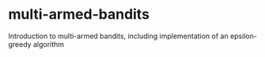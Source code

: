 # multi-armed-bandits
Introduction to multi-armed bandits, including implementation of an epsilon-greedy algorithm
